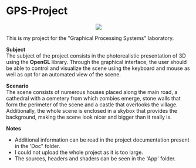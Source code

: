 # GPS-Project
<p align="center"> <img src="Img/PaulLinca.png" /> </p>

This is my project for the "Graphical Processing Systems" laboratory.

**Subject**<br/>
The subject of the project consists in the photorealistic presentation of 3D using the **OpenGL** library. Through the graphical interface, the user should be able to control and visualize the scene using the keyboard and mouse as well as opt for an automated view of the scene.

**Scenario**<br/>
The scene consists of numerous houses placed along the main road, a cathedral with a cemetery from which zombies emerge, stone walls that form the perimeter of the scene and a castle that overlooks the village. Additionally, the whole scene is enclosed in a skybox that provides the background, making the scene look nicer and bigger than it really is.

**Notes**<br/>
- Additional information can be read in the project documentation present in the 'Doc" folder.
- I could not upload the whole project as it is too large.
- The sources, headers and shaders can be seen in the 'App' folder.

